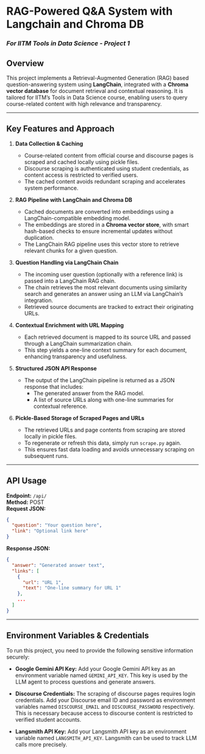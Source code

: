 # RAG-Powered Q\&A System with Langchain and Chroma DB
### *For IITM Tools in Data Science - Project 1*

## Overview

This project implements a Retrieval-Augmented Generation (RAG) based question-answering system using **LangChain**, integrated with a **Chroma vector database** for document retrieval and contextual reasoning. It is tailored for IITM’s Tools in Data Science course, enabling users to query course-related content with high relevance and transparency.

---

## Key Features and Approach

1. **Data Collection & Caching**
   - Course-related content from official course and discourse pages is scraped and cached locally using pickle files.
   - Discourse scraping is authenticated using student credentials, as content access is restricted to verified users.
   - The cached content avoids redundant scraping and accelerates system performance.

2. **RAG Pipeline with LangChain and Chroma DB**
   - Cached documents are converted into embeddings using a LangChain-compatible embedding model.
   - The embeddings are stored in a **Chroma vector store**, with smart hash-based checks to ensure incremental updates without duplication.
   - The LangChain RAG pipeline uses this vector store to retrieve relevant chunks for a given question.

3. **Question Handling via LangChain Chain**
   - The incoming user question (optionally with a reference link) is passed into a LangChain RAG chain.
   - The chain retrieves the most relevant documents using similarity search and generates an answer using an LLM via LangChain’s integration.
   - Retrieved source documents are tracked to extract their originating URLs.

4. **Contextual Enrichment with URL Mapping**
   - Each retrieved document is mapped to its source URL and passed through a LangChain summarization chain.
   - This step yields a one-line context summary for each document, enhancing transparency and usefulness.

5. **Structured JSON API Response**
   - The output of the LangChain pipeline is returned as a JSON response that includes:
     - The generated answer from the RAG model.
     - A list of source URLs along with one-line summaries for contextual reference.

6. **Pickle-Based Storage of Scraped Pages and URLs**  
   - The retrieved URLs and page contents from scraping are stored locally in pickle files.  
   - To regenerate or refresh this data, simply run `scrape.py` again.  
   - This ensures fast data loading and avoids unnecessary scraping on subsequent runs.

---

## API Usage

**Endpoint:** `/api/`  
**Method:** POST  
**Request JSON:**

```json
{
  "question": "Your question here",
  "link": "Optional link here"
}
```

**Response JSON:**

```json
{
  "answer": "Generated answer text",
  "links": [
    {
      "url": "URL 1",
      "text": "One-line summary for URL 1"
    },
    ...
  ]
}
```

---

## Environment Variables & Credentials

To run this project, you need to provide the following sensitive information securely:

* **Google Gemini API Key:**
  Add your Google Gemini API key as an environment variable named `GEMINI_API_KEY`.
  This key is used by the LLM agent to process questions and generate answers.

* **Discourse Credentials:**
  The scraping of discourse pages requires login credentials.
  Add your Discourse email ID and password as environment variables named `DISCOURSE_EMAIL` and `DISCOURSE_PASSWORD` respectively.
  This is necessary because access to discourse content is restricted to verified student accounts.

* **Langsmith API Key:**
  Add your Langsmith API key as an environment variable named `LANGSMITH_API_KEY`.
  Langsmith can be used to track LLM calls more precisely.

